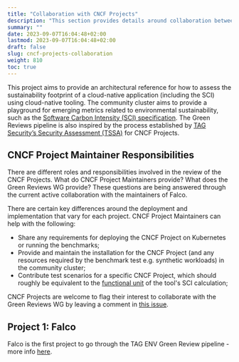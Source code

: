```yaml
---
title: "Collaboration with CNCF Projects"
description: "This section provides details around collaboration between CNCF TAG ENV Green Reviews WG and CNCF projects."
summary: ""
date: 2023-09-07T16:04:48+02:00
lastmod: 2023-09-07T16:04:48+02:00
draft: false
slug: cncf-projects-collaboration
weight: 810
toc: true
---
```


This project aims to provide an architectural reference for how to assess the sustainability footprint of a cloud-native application (including the SCI) using cloud-native tooling. The community cluster aims to provide a playground for emerging metrics related to environmental sustainability, such as the [Software Carbon Intensity (SCI) specification](https://sci-guide.greensoftware.foundation). The Green Reviews pipeline is also inspired by the process established by [TAG Security’s Security Assessment (TSSA)](https://github.com/cncf/tag-security/tree/main/assessments) for CNCF Projects.

## CNCF Project Maintainer Responsibilities

There are different roles and responsibilities involved in the review of the CNCF Projects. What do CNCF Project Maintainers provide? What does the Green Reviews WG provide? These questions are being answered through the current active collaboration with the maintainers of Falco.

There are certain key differences around the deployment and implementation that vary for each project. CNCF Project Maintainers can help with the following:

- Share any requirements for deploying the CNCF Project on Kubernetes or running the benchmarks;
- Provide and maintain the installation for the CNCF Project (and any resources required by the benchmark test e.g. synthetic workloads) in the community cluster;
- Contribute test scenarios for a specific CNCF Project, which should roughly be equivalent to the [functional unit](https://sci-guide.greensoftware.foundation/R) of the tool's SCI calculation;

CNCF Projects are welcome to flag their interest to collaborate with the Green Reviews WG by leaving a comment in [this issue](https://github.com/cncf/tag-env-sustainability/issues/223).

## Project 1: Falco

Falco is the first project to go through the TAG ENV Green Review pipeline - more info [here](./falco.md).
